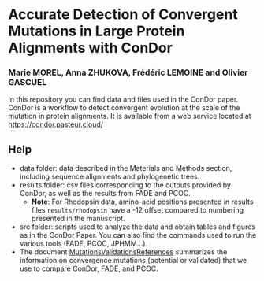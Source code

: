 # Accurate Detection of Convergent Mutations in Large Protein Alignments with ConDor


### Marie MOREL, Anna ZHUKOVA, Frédéric LEMOINE and Olivier GASCUEL

In this repository you can find data and files used in the ConDor paper. \
ConDor is a workflow to detect convergent evolution at the scale of the mutation in protein alignments. 
It is available from a web service located at https://condor.pasteur.cloud/

## Help
* data folder: data described in the Materials and Methods section, including sequence alignments and phylogenetic trees.  
* results folder: csv files corresponding to the outputs provided by ConDor, as well as the results from FADE and PCOC.
    * __Note__: For Rhodopsin data, amino-acid positions presented in results files `results/rhodopsin` have a -12 offset compared to numbering presented in the manuscript.
* src folder: scripts used to analyze the data and obtain tables and figures as in the ConDor Paper. You can also find the commands used to run the various tools (FADE, PCOC, JPHMM...).
* The document [MutationsValidationsReferences](MutationsValidationsReference.md) summarizes the information on convergence mutations (potential or validated) that we use to compare ConDor, FADE, and PCOC. 

